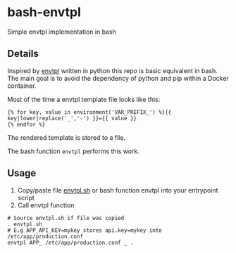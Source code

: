 # bash-envtpl
Simple envtpl implementation in bash

## Details
Inspired by [envtpl](https://github.com/andreasjansson/envtpl) written in python this repo is basic equivalent in bash. The main goal is to avoid the dependency of python and pip within a Docker container.

Most of the time a envtpl template file looks like this:
```
{% for key, value in environment('VAR_PREFIX_') %}{{ key|lower|replace('_','-') }}={{ value }}
{% endfor %}
```

The rendered template is stored to a file.

The bash function `envtpl` performs this work.

## Usage

1. Copy/paste file [envtpl.sh](envtpl.sh) or bash function envtpl into your entrypoint script
2. Call envtpl function
```
# Source envtpl.sh if file was copied
. envtpl.sh
# E.g APP_API_KEY=mykey stores api.key=mykey into /etc/app/production.conf
envtpl APP_ /etc/app/production.conf _ .
```
